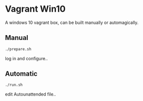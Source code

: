 # Vagrant Win10

A windows 10 vagrant box, can be built manually or automagically.

## Manual

```bash
./prepare.sh
```

log in and configure..

## Automatic

```bash
./run.sh
```

edit Autounattended file..